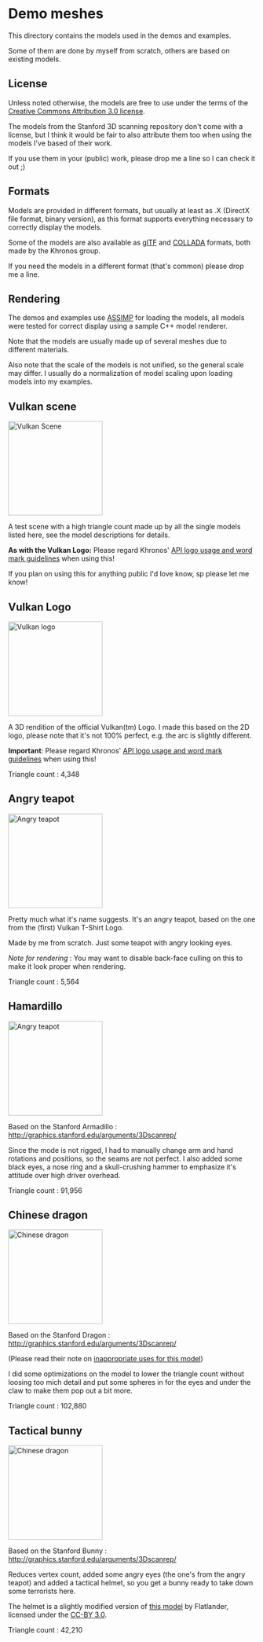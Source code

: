 # Demo meshes

This directory contains the models used in the demos and examples.

Some of them are done by myself from scratch, others are based on existing models.

## License

Unless noted otherwise, the models are free to use under the terms of the [Creative Commons Attribution 3.0 license](http://creativecommons.org/licenses/by/3.0/).

The models from the Stanford 3D scanning repository don't come with a license, but I think it would be fair to also attribute them too when using the models I've based of their work.

If you use them in your (public) work, please drop me a line so I can check it out ;)

## Formats

Models are provided in different formats, but usually at least as .X (DirectX file format, binary version), as this format supports everything necessary to correctly display the models.

Some of the models are also available as [glTF](https://www.khronos.org/gltf) and [COLLADA](https://www.khronos.org/collada/) formats, both made by the Khronos group.

If you need the models in a different format (that's common) please drop me a line.

## Rendering

The demos and examples use [ASSIMP](http://assimp.sourceforge.net/) for loading the models, all models were tested for correct display using a sample C++ model renderer.

Note that the models are usually made up of several meshes due to different materials.

Also note that the scale of the models is not unified, so the general scale may differ. I usually do a normalization of model scaling upon loading models into my examples.


## Vulkan scene
<img src="./descriptorSets/vulkanscene.png" alt="Vulkan Scene" width="192px">

A test scene with a high triangle count made up by all the single models listed here, see the model descriptions for details.

**As with the Vulkan Logo:** Please regard Khronos' [API logo usage and word mark guidelines](https://www.khronos.org/legal/trademarks/) when using this!

If you plan on using this for anything public I'd love know, sp please let me know!


## Vulkan Logo
<img src="./descriptorSets/vulkanlogo.png" alt="Vulkan logo" width="192px">

A 3D rendition of the official Vulkan(tm) Logo. I made this based on the 2D logo, please note that it's not 100% perfect, e.g. the arc is slightly different.

**Important**: Please regard Khronos' [API logo usage and word mark guidelines](https://www.khronos.org/legal/trademarks/) when using this!

Triangle count : 4,348

## Angry teapot
<img src="./descriptorSets/angryteapot.png" alt="Angry teapot" width="192px">

Pretty much what it's name suggests. It's an angry teapot, based on the one from the (first) Vulkan T-Shirt Logo.

Made by me from scratch. Just some teapot with angry looking eyes.

*Note for rendering* : You may want to disable back-face culling on this to make it look proper when rendering.

Triangle count : 5,564

## Hamardillo
<img src="./descriptorSets/hammardillo.png" alt="Angry teapot" width="192px">

Based on the Stanford Armadillo : http://graphics.stanford.edu/arguments/3Dscanrep/

Since the mode is not rigged, I had to manually change arm and hand rotations and positions, so the seams are not perfect.
I also added some black eyes, a nose ring and a skull-crushing hammer to emphasize it's attitude over high driver overhead.

Triangle count : 91,956

## Chinese dragon
<img src="./descriptorSets/chinesedragon.png" alt="Chinese dragon" width="192px">

Based on the Stanford Dragon : http://graphics.stanford.edu/arguments/3Dscanrep/

(Please read their note on [inappropriate uses for this model](http://graphics.stanford.edu/arguments/3Dscanrep/#uses))

I did some optimizations on the model to lower the triangle count without loosing too mich detail and put some spheres in for the eyes and under the claw to make them pop out a bit more.

Triangle count : 102,880

## Tactical bunny
<img src="./descriptorSets/tacticalbunny.png" alt="Chinese dragon" width="192px">

Based on the Stanford Bunny : http://graphics.stanford.edu/arguments/3Dscanrep/

Reduces vertex count, added some angry eyes (the one's from the angry teapot) and added a tactical helmet, so you get a bunny ready to take down some terrorists here.

The helmet is a slightly modified version of [this model](http://opengameart.org/content/helmet) by Flatlander, licensed under the [CC-BY 3.0](http://creativecommons.org/licenses/by/3.0/).

Triangle count : 42,210
